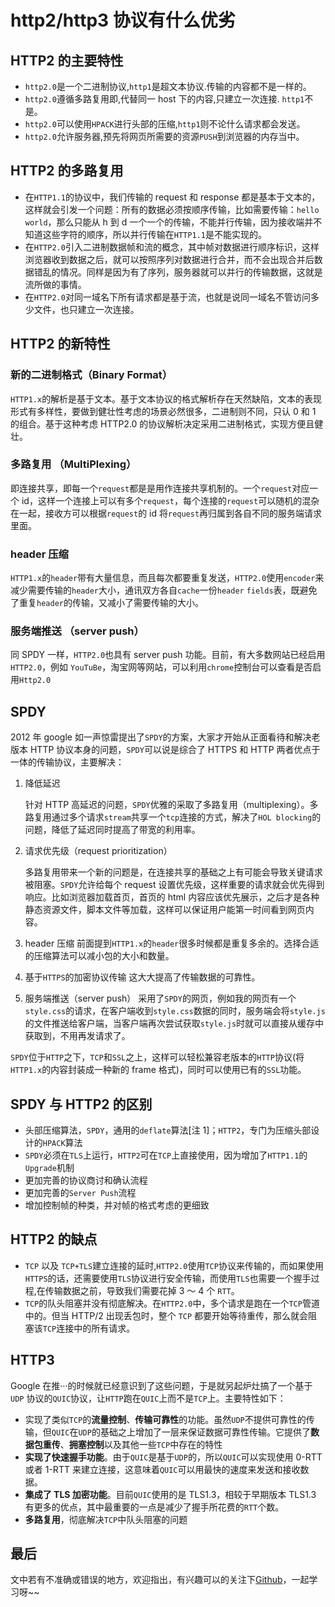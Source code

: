 # http2/http3 协议有什么优劣

## HTTP2 的主要特性

- `http2.0`是一个二进制协议,`http1`是超文本协议.传输的内容都不是一样的。
- `http2.0`遵循多路复用即,代替同一 host 下的内容,只建立一次连接. `http1`不是。
- `http2.0`可以使用`HPACK`进行头部的压缩,`http1`则不论什么请求都会发送。
- `http2.0`允许服务器,预先将网页所需要的资源`PUSH`到浏览器的内存当中。

## HTTP2 的多路复用

- 在`HTTP1.1`的协议中，我们传输的 request 和 response 都是基本于文本的，这样就会引发一个问题：所有的数据必须按顺序传输，比如需要传输：`hello world`，那么只能从 h 到 d 一个一个的传输，不能并行传输，因为接收端并不知道这些字符的顺序，所以并行传输在`HTTP1.1`是不能实现的。
- 在`HTTP2.0`引入二进制数据帧和流的概念，其中帧对数据进行顺序标识，这样浏览器收到数据之后，就可以按照序列对数据进行合并，而不会出现合并后数据错乱的情况。同样是因为有了序列，服务器就可以并行的传输数据，这就是流所做的事情。
- 在`HTTP2.0`对同一域名下所有请求都是基于流，也就是说同一域名不管访问多少文件，也只建立一次连接。

## HTTP2 的新特性

### 新的二进制格式（Binary Format）

`HTTP1.x`的解析是基于文本。基于文本协议的格式解析存在天然缺陷，文本的表现形式有多样性，要做到健壮性考虑的场景必然很多，二进制则不同，只认 0 和 1 的组合。基于这种考虑 HTTP2.0 的协议解析决定采用二进制格式，实现方便且健壮。

### 多路复用 （MultiPlexing）

即连接共享，即每一个`request`都是是用作连接共享机制的。一个`request`对应一个 id，这样一个连接上可以有多个`request`，每个连接的`request`可以随机的混杂在一起，接收方可以根据`request`的 id 将`request`再归属到各自不同的服务端请求里面。

### header 压缩

`HTTP1.x`的`header`带有大量信息，而且每次都要重复发送，`HTTP2.0`使用`encoder`来减少需要传输的`header`大小，通讯双方各自`cache`一份`header` `fields`表，既避免了重复`header`的传输，又减小了需要传输的大小。

### 服务端推送 （server push）

同 SPDY 一样，`HTTP2.0`也具有 server push 功能。目前，有大多数网站已经启用`HTTP2.0`，例如 `YouTuBe`，淘宝网等网站，可以利用`chrome`控制台可以查看是否启用`Http2.0`

## SPDY

2012 年 google 如一声惊雷提出了`SPDY`的方案，大家才开始从正面看待和解决老版本 HTTP 协议本身的问题，`SPDY`可以说是综合了 HTTPS 和 HTTP 两者优点于一体的传输协议，主要解决：

1. 降低延迟

   针对 HTTP 高延迟的问题，`SPDY`优雅的采取了多路复用（multiplexing）。多路复用通过多个请求`stream`共享一个`tcp`连接的方式，解决了`HOL blocking`的问题，降低了延迟同时提高了带宽的利用率。

2. 请求优先级（request prioritization）

   多路复用带来一个新的问题是，在连接共享的基础之上有可能会导致关键请求被阻塞。`SPDY`允许给每个 request 设置优先级，这样重要的请求就会优先得到响应。比如浏览器加载首页，首页的 html 内容应该优先展示，之后才是各种静态资源文件，脚本文件等加载，这样可以保证用户能第一时间看到网页内容。

3. header 压缩
   前面提到`HTTP1.x`的`header`很多时候都是重复多余的。选择合适的压缩算法可以减小包的大小和数量。

4. 基于`HTTPS`的加密协议传输
   这大大提高了传输数据的可靠性。

5. 服务端推送（server push）
   采用了`SPDY`的网页，例如我的网页有一个`style.css`的请求，在客户端收到`style.css`数据的同时，服务端会将`style.js`的文件推送给客户端，当客户端再次尝试获取`style.js`时就可以直接从缓存中获取到，不用再发请求了。

`SPDY`位于`HTTP`之下，`TCP`和`SSL`之上，这样可以轻松兼容老版本的`HTTP`协议(将`HTTP1.x`的内容封装成一种新的 frame 格式)，同时可以使用已有的`SSL`功能。

## SPDY 与 HTTP2 的区别

- 头部压缩算法，`SPDY`，通用的`deflate`算法[注 1]；`HTTP2`，专门为压缩头部设计的`HPACK`算法
- `SPDY`必须在`TLS`上运行，`HTTP2`可在`TCP`上直接使用，因为增加了`HTTP1.1`的`Upgrade`机制
- 更加完善的协议商讨和确认流程
- 更加完善的`Server Push`流程
- 增加控制帧的种类，并对帧的格式考虑的更细致

## HTTP2 的缺点

- `TCP` 以及 `TCP+TLS`建立连接的延时,`HTTP2.0`使用`TCP`协议来传输的，而如果使用`HTTPS`的话，还需要使用`TLS`协议进行安全传输，而使用`TLS`也需要一个握手过程,在传输数据之前，导致我们需要花掉 3 ～ 4 个 `RTT`。
- `TCP`的队头阻塞并没有彻底解决。在`HTTP2.0`中，多个请求是跑在一个`TCP`管道中的。但当 HTTP/2 出现丢包时，整个 `TCP` 都要开始等待重传，那么就会阻塞该`TCP`连接中的所有请求。

## HTTP3

Google 在推···的时候就已经意识到了这些问题，于是就另起炉灶搞了一个基于 `UDP` 协议的`QUIC`协议，让`HTTP`跑在`QUIC`上而不是`TCP`上。主要特性如下：

- 实现了类似`TCP`的**流量控制**、**传输可靠性**的功能。虽然`UDP`不提供可靠性的传输，但`QUIC`在`UDP`的基础之上增加了一层来保证数据可靠性传输。它提供了**数据包重传**、**拥塞控制**以及其他一些`TCP`中存在的特性
- **实现了快速握手功能**。由于`QUIC`是基于`UDP`的，所以`QUIC`可以实现使用 0-RTT 或者 1-RTT 来建立连接，这意味着`QUIC`可以用最快的速度来发送和接收数据。
- **集成了 TLS 加密功能**。目前`QUIC`使用的是 TLS1.3，相较于早期版本 TLS1.3 有更多的优点，其中最重要的一点是减少了握手所花费的`RTT`个数。
- **多路复用**，彻底解决`TCP`中队头阻塞的问题

## 最后

文中若有不准确或错误的地方，欢迎指出，有兴趣可以的关注下[Github](https://github.com/GolderBrother)，一起学习呀~~

 <comment/>
